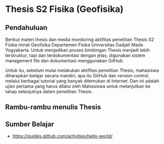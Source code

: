 # Thesis S2 Fisika (Geofisika)

## Pendahuluan
Berikut materi thesis dan media monitoring aktifitas penelitian Thesis S2 Fisika minat Geofisika Departemen Fisika Universitas Gadjah Mada Yogyakarta. Untuk menjadikan proses bimbingan Thesis menjadi lebih terstruktur, rapi dan terdokumentasi dengan jelas, digunakan sistem management file dan dokumentasi menggunakan GitHub.

Untuk itu, sebelum mulai melakukan aktifitas penelitian Thesis, mahasiswa diharapkan belajar secara mandiri, apa itu GitHub dan *version control*, melalui berbagai tutorial yang banyak ditemukan di Internet. Dan ini adalah ujian pertama yang harus dilalui oleh Mahasiswa untuk melanjutkan ke tahap selanjutnya dalam penelitian Thesis.

## Rambu-rambu menulis Thesis

## Sumber Belajar
* <https://guides.github.com/activities/hello-world/>
